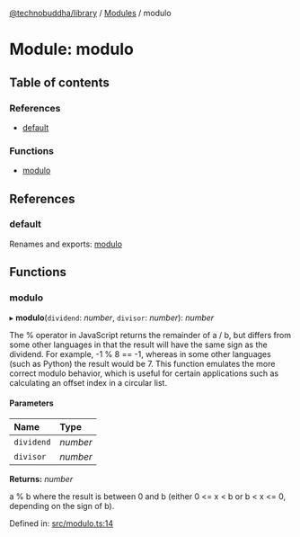 [@technobuddha/library](../..) / [Modules](../Modules.md) / modulo

# Module: modulo

## Table of contents

### References

- [default](modulo.md#default)

### Functions

- [modulo](modulo.md#modulo)

## References

### default

Renames and exports: [modulo](modulo.md#modulo)

## Functions

### modulo

▸ **modulo**(`dividend`: *number*, `divisor`: *number*): *number*

The % operator in JavaScript returns the remainder of a / b, but differs from
some other languages in that the result will have the same sign as the
dividend. For example, -1 % 8 == -1, whereas in some other languages
(such as Python) the result would be 7. This function emulates the more
correct modulo behavior, which is useful for certain applications such as
calculating an offset index in a circular list.

#### Parameters

| Name | Type |
| :------ | :------ |
| `dividend` | *number* |
| `divisor` | *number* |

**Returns:** *number*

a % b where the result is between 0 and b (either 0 <= x < b
or b < x <= 0, depending on the sign of b).

Defined in: [src/modulo.ts:14](../../src/modulo.ts#L14)
